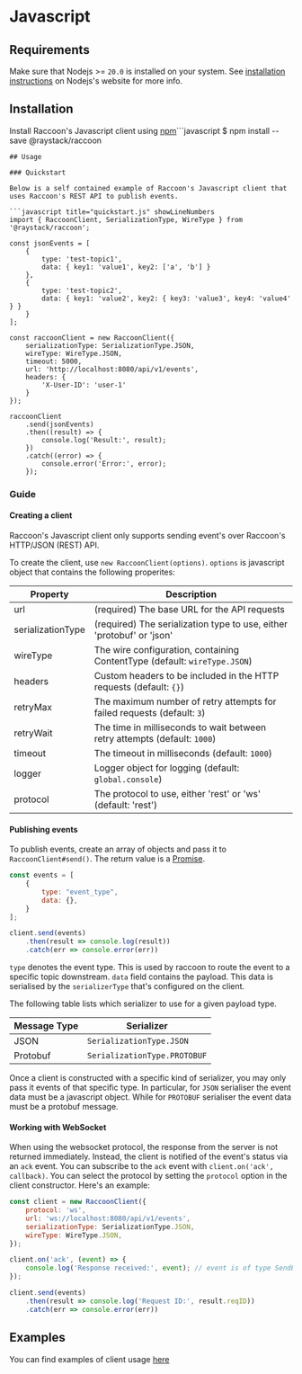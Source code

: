 # Javascript

## Requirements
Make sure that Nodejs >= `20.0` is installed on your system. See [installation instructions](https://nodejs.org/en/download/package-manager) on Nodejs's website for more info.

## Installation
Install Raccoon's Javascript client using [npm](https://docs.npmjs.com/cli/v10/commands/npm)```javascript
$ npm install --save @raystack/raccoon
```
## Usage

### Quickstart

Below is a self contained example of Raccoon's Javascript client that uses Raccoon's REST API to publish events.

```javascript title="quickstart.js" showLineNumbers
import { RaccoonClient, SerializationType, WireType } from '@raystack/raccoon';

const jsonEvents = [
    {
        type: 'test-topic1',
        data: { key1: 'value1', key2: ['a', 'b'] }
    },
    {
        type: 'test-topic2',
        data: { key1: 'value2', key2: { key3: 'value3', key4: 'value4' } }
    }
];

const raccoonClient = new RaccoonClient({
    serializationType: SerializationType.JSON,
    wireType: WireType.JSON,
    timeout: 5000,
    url: 'http://localhost:8080/api/v1/events',
    headers: {
        'X-User-ID': 'user-1'
    }
});

raccoonClient
    .send(jsonEvents)
    .then((result) => {
        console.log('Result:', result);
    })
    .catch((error) => {
        console.error('Error:', error);
    });
```

### Guide

#### Creating a client
Raccoon's Javascript client only supports sending event's over Raccoon's HTTP/JSON (REST) API.

To create the client, use `new RaccoonClient(options)`. `options` is javascript object that contains the following properites:

| Property | Description |
| --- | --- |
| url | (required) The base URL for the API requests |
| serializationType |  (required) The serialization type to use, either 'protobuf' or 'json' |
| wireType | The wire configuration, containing ContentType (default: `wireType.JSON`)|
| headers | Custom headers to be included in the HTTP requests (default: `{}`)|
| retryMax | The maximum number of retry attempts for failed requests (default: `3`) |
| retryWait | The time in milliseconds to wait between retry attempts (default: `1000`)| 
| timeout | The timeout in milliseconds (default: `1000`)|
| logger | Logger object for logging (default: `global.console`)|
| protocol | The protocol to use, either 'rest' or 'ws' (default: 'rest') |

#### Publishing events
To publish events, create an array of objects and pass it to `RaccoonClient#send()`. The return value is a [Promise](https://developer.mozilla.org/en-US/docs/Web/JavaScript/Reference/Global_Objects/Promise).

```js
const events = [
    {
        type: "event_type",
        data: {},
    }
];

client.send(events)
    .then(result => console.log(result))
    .catch(err => console.error(err))
```

`type` denotes the event type. This is used by raccoon to route the event to a specific topic downstream. `data` field contains the payload. This data is serialised by the `serializerType` that's configured on the client. 

The following table lists which serializer to use for a given payload type.

| Message Type | Serializer |
| --- | --- |
| JSON | `SerializationType.JSON` |
| Protobuf | `SerializationType.PROTOBUF`|

Once a client is constructed with a specific kind of serializer, you may only pass it events of that specific type. In particular, for `JSON` serialiser the event data must be a javascript object. While for `PROTOBUF` serialiser the event data must be a protobuf message.

#### Working with WebSocket

When using the websocket protocol, the response from the server is not returned immediately. Instead, the client is notified of the event's status via an `ack` event. You can subscribe to the `ack` event with `client.on('ack', callback)`. You can select the protocol by setting the `protocol` option in the client constructor. Here's an example:

```js
const client = new RaccoonClient({
    protocol: 'ws',
    url: 'ws://localhost:8080/api/v1/events',
    serializationType: SerializationType.JSON,
    wireType: WireType.JSON,
});

client.on('ack', (event) => {
    console.log('Response received:', event); // event is of type SendEventResponse
});

client.send(events)
    .then(result => console.log('Request ID:', result.reqID))
    .catch(err => console.error(err))
```



## Examples
You can find examples of client usage [here](https://github.com/raystack/raccoon/tree/main/clients/js/examples)
